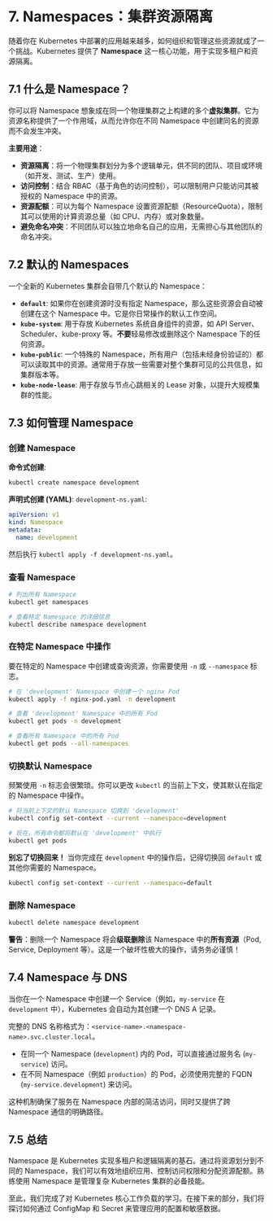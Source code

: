 # 7. Namespaces：集群资源隔离

随着你在 Kubernetes 中部署的应用越来越多，如何组织和管理这些资源就成了一个挑战。Kubernetes 提供了 **Namespace** 这一核心功能，用于实现多租户和资源隔离。

## 7.1 什么是 Namespace？

你可以将 Namespace 想象成在同一个物理集群之上构建的多个**虚拟集群**。它为资源名称提供了一个作用域，从而允许你在不同 Namespace 中创建同名的资源而不会发生冲突。

**主要用途**：
- **资源隔离**：将一个物理集群划分为多个逻辑单元，供不同的团队、项目或环境（如开发、测试、生产）使用。
- **访问控制**：结合 RBAC（基于角色的访问控制），可以限制用户只能访问其被授权的 Namespace 中的资源。
- **资源配额**：可以为每个 Namespace 设置资源配额（ResourceQuota），限制其可以使用的计算资源总量（如 CPU、内存）或对象数量。
- **避免命名冲突**：不同团队可以独立地命名自己的应用，无需担心与其他团队的命名冲突。

## 7.2 默认的 Namespaces

一个全新的 Kubernetes 集群会自带几个默认的 Namespace：

- **`default`**: 如果你在创建资源时没有指定 Namespace，那么这些资源会自动被创建在这个 Namespace 中。它是你日常操作的默认工作空间。
- **`kube-system`**: 用于存放 Kubernetes 系统自身组件的资源，如 API Server、Scheduler、kube-proxy 等。**不要**轻易修改或删除这个 Namespace 下的任何资源。
- **`kube-public`**: 一个特殊的 Namespace，所有用户（包括未经身份验证的）都可以读取其中的资源。通常用于存放一些需要对整个集群可见的公共信息，如集群版本等。
- **`kube-node-lease`**: 用于存放与节点心跳相关的 Lease 对象，以提升大规模集群的性能。

## 7.3 如何管理 Namespace

### 创建 Namespace

**命令式创建**:
```bash
kubectl create namespace development
```

**声明式创建 (YAML)**:
`development-ns.yaml`:
```yaml
apiVersion: v1
kind: Namespace
metadata:
  name: development
```
然后执行 `kubectl apply -f development-ns.yaml`。

### 查看 Namespace

```bash
# 列出所有 Namespace
kubectl get namespaces

# 查看特定 Namespace 的详细信息
kubectl describe namespace development
```

### 在特定 Namespace 中操作

要在特定的 Namespace 中创建或查询资源，你需要使用 `-n` 或 `--namespace` 标志。

```bash
# 在 'development' Namespace 中创建一个 nginx Pod
kubectl apply -f nginx-pod.yaml -n development

# 查看 'development' Namespace 中的所有 Pod
kubectl get pods -n development

# 查看所有 Namespace 中的所有 Pod
kubectl get pods --all-namespaces
```

### 切换默认 Namespace

频繁使用 `-n` 标志会很繁琐。你可以更改 `kubectl` 的当前上下文，使其默认在指定的 Namespace 中操作。

```bash
# 将当前上下文的默认 Namespace 切换到 'development'
kubectl config set-context --current --namespace=development

# 现在，所有命令都将默认在 'development' 中执行
kubectl get pods
```

**别忘了切换回来！** 当你完成在 `development` 中的操作后，记得切换回 `default` 或其他你需要的 Namespace。
```bash
kubectl config set-context --current --namespace=default
```

### 删除 Namespace

```bash
kubectl delete namespace development
```
**警告**：删除一个 Namespace 将会**级联删除**该 Namespace 中的**所有资源**（Pod, Service, Deployment 等）。这是一个破坏性极大的操作，请务务必谨慎！

## 7.4 Namespace 与 DNS

当你在一个 Namespace 中创建一个 Service（例如，`my-service` 在 `development` 中），Kubernetes 会自动为其创建一个 DNS A 记录。

完整的 DNS 名称格式为：`<service-name>.<namespace-name>.svc.cluster.local`。

- 在同一个 Namespace (`development`) 内的 Pod，可以直接通过服务名 (`my-service`) 访问。
- 在不同 Namespace（例如 `production`）的 Pod，必须使用完整的 FQDN (`my-service.development`) 来访问。

这种机制确保了服务在 Namespace 内部的简洁访问，同时又提供了跨 Namespace 通信的明确路径。

## 7.5 总结

Namespace 是 Kubernetes 实现多租户和逻辑隔离的基石。通过将资源划分到不同的 Namespace，我们可以有效地组织应用、控制访问权限和分配资源配额。熟练使用 Namespace 是管理复杂 Kubernetes 集群的必备技能。

至此，我们完成了对 Kubernetes 核心工作负载的学习。在接下来的部分，我们将探讨如何通过 ConfigMap 和 Secret 来管理应用的配置和敏感数据。